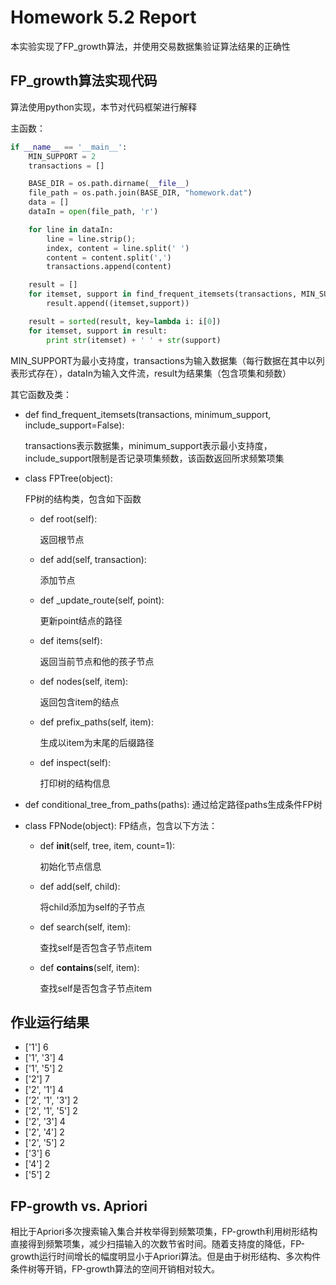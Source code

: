 # Homework 5.2 Report

本实验实现了FP_growth算法，并使用交易数据集验证算法结果的正确性

## FP_growth算法实现代码

算法使用python实现，本节对代码框架进行解释

主函数：

```python
if __name__ == '__main__':
    MIN_SUPPORT = 2
    transactions = []

    BASE_DIR = os.path.dirname(__file__)
    file_path = os.path.join(BASE_DIR, "homework.dat")
    data = []
    dataIn = open(file_path, 'r')

    for line in dataIn:
        line = line.strip();
        index, content = line.split(' ')
        content = content.split(',')
        transactions.append(content)

    result = []
    for itemset, support in find_frequent_itemsets(transactions, MIN_SUPPORT, True):
        result.append((itemset,support))

    result = sorted(result, key=lambda i: i[0])
    for itemset, support in result:
        print str(itemset) + ' ' + str(support)
```

MIN_SUPPORT为最小支持度，transactions为输入数据集（每行数据在其中以列表形式存在），dataIn为输入文件流，result为结果集（包含项集和频数）

其它函数及类：

- def find_frequent_itemsets(transactions, minimum_support, include_support=False):

  transactions表示数据集，minimum_support表示最小支持度，include_support限制是否记录项集频数，该函数返回所求频繁项集

- class FPTree(object):

  FP树的结构类，包含如下函数

  - def root(self):

    返回根节点

  - def add(self, transaction):

    添加节点

  - def _update_route(self, point):

    更新point结点的路径

  - def items(self):

    返回当前节点和他的孩子节点

  - def nodes(self, item):

    返回包含item的结点

  - def prefix_paths(self, item):

    生成以item为末尾的后缀路径

  - def inspect(self):

    打印树的结构信息

- def conditional_tree_from_paths(paths): 通过给定路径paths生成条件FP树

- class FPNode(object): FP结点，包含以下方法：

  - def **init**(self, tree, item, count=1):

    初始化节点信息

  - def add(self, child):

    将child添加为self的子节点

  - def search(self, item):

    查找self是否包含子节点item

  - def **contains**(self, item):

    查找self是否包含子节点item

## 作业运行结果

- ['1'] 6
- ['1', '3'] 4
- ['1', '5'] 2
- ['2'] 7
- ['2', '1'] 4
- ['2', '1', '3'] 2
- ['2', '1', '5'] 2
- ['2', '3'] 4
- ['2', '4'] 2
- ['2', '5'] 2
- ['3'] 6
- ['4'] 2
- ['5'] 2

## FP-growth vs. Apriori

相比于Apriori多次搜索输入集合并枚举得到频繁项集，FP-growth利用树形结构直接得到频繁项集，减少扫描输入的次数节省时间。随着支持度的降低，FP-growth运行时间增长的幅度明显小于Apriori算法。但是由于树形结构、多次构件条件树等开销，FP-growth算法的空间开销相对较大。
